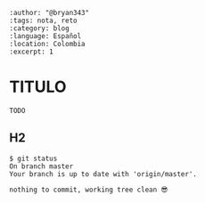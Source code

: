 
```{post} 2023-07-19
:author: "@bryan343"
:tags: nota, reto
:category: blog
:language: Español
:location: Colombia
:excerpt: 1
```

# TITULO

`TODO`

## H2

```console
$ git status 
On branch master
Your branch is up to date with 'origin/master'.

nothing to commit, working tree clean 😎
```
